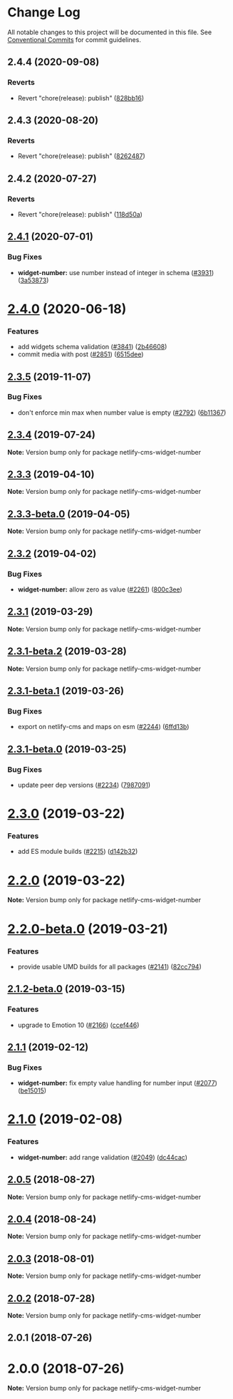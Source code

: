 # Change Log

All notable changes to this project will be documented in this file.
See [Conventional Commits](https://conventionalcommits.org) for commit guidelines.

## 2.4.4 (2020-09-08)


### Reverts

* Revert "chore(release): publish" ([828bb16](https://github.com/netlify/netlify-cms/tree/master/packages/netlify-cms-widget-number/commit/828bb16415b8c22a34caa19c50c38b24ffe9ceae))





## 2.4.3 (2020-08-20)


### Reverts

* Revert "chore(release): publish" ([8262487](https://github.com/netlify/netlify-cms/tree/master/packages/netlify-cms-widget-number/commit/82624879ccbcb16610090041db28f00714d924c8))





## 2.4.2 (2020-07-27)


### Reverts

* Revert "chore(release): publish" ([118d50a](https://github.com/netlify/netlify-cms/tree/master/packages/netlify-cms-widget-number/commit/118d50a7a70295f25073e564b5161aa2b9883056))





## [2.4.1](https://github.com/netlify/netlify-cms/tree/master/packages/netlify-cms-widget-number/compare/netlify-cms-widget-number@2.4.0...netlify-cms-widget-number@2.4.1) (2020-07-01)


### Bug Fixes

* **widget-number:** use number instead of integer in schema ([#3931](https://github.com/netlify/netlify-cms/tree/master/packages/netlify-cms-widget-number/issues/3931)) ([3a53873](https://github.com/netlify/netlify-cms/tree/master/packages/netlify-cms-widget-number/commit/3a5387346925cb7a579ef199c261d7c7de4a3423))





# [2.4.0](https://github.com/netlify/netlify-cms/tree/master/packages/netlify-cms-widget-number/compare/netlify-cms-widget-number@2.3.5...netlify-cms-widget-number@2.4.0) (2020-06-18)


### Features

* add widgets schema validation ([#3841](https://github.com/netlify/netlify-cms/tree/master/packages/netlify-cms-widget-number/issues/3841)) ([2b46608](https://github.com/netlify/netlify-cms/tree/master/packages/netlify-cms-widget-number/commit/2b46608f86d22c8ad34f75e396be7c34462d9e99))
* commit media with post ([#2851](https://github.com/netlify/netlify-cms/tree/master/packages/netlify-cms-widget-number/issues/2851)) ([6515dee](https://github.com/netlify/netlify-cms/tree/master/packages/netlify-cms-widget-number/commit/6515dee8715d8571ea19484a7dfab7cfd0cc40be))





## [2.3.5](https://github.com/netlify/netlify-cms/tree/master/packages/netlify-cms-widget-number/compare/netlify-cms-widget-number@2.3.4...netlify-cms-widget-number@2.3.5) (2019-11-07)


### Bug Fixes

* don't enforce min max when number value is empty ([#2792](https://github.com/netlify/netlify-cms/tree/master/packages/netlify-cms-widget-number/issues/2792)) ([6b11367](https://github.com/netlify/netlify-cms/tree/master/packages/netlify-cms-widget-number/commit/6b113673130389aba1ee00fd614501668fad7596))





## [2.3.4](https://github.com/netlify/netlify-cms/tree/master/packages/netlify-cms-widget-number/compare/netlify-cms-widget-number@2.3.3...netlify-cms-widget-number@2.3.4) (2019-07-24)

**Note:** Version bump only for package netlify-cms-widget-number





## [2.3.3](https://github.com/netlify/netlify-cms/tree/master/packages/netlify-cms-widget-number/compare/netlify-cms-widget-number@2.3.3-beta.0...netlify-cms-widget-number@2.3.3) (2019-04-10)

**Note:** Version bump only for package netlify-cms-widget-number





## [2.3.3-beta.0](https://github.com/netlify/netlify-cms/tree/master/packages/netlify-cms-widget-number/compare/netlify-cms-widget-number@2.3.2...netlify-cms-widget-number@2.3.3-beta.0) (2019-04-05)

**Note:** Version bump only for package netlify-cms-widget-number





## [2.3.2](https://github.com/netlify/netlify-cms/tree/master/packages/netlify-cms-widget-number/compare/netlify-cms-widget-number@2.3.1...netlify-cms-widget-number@2.3.2) (2019-04-02)


### Bug Fixes

* **widget-number:** allow zero as value ([#2261](https://github.com/netlify/netlify-cms/tree/master/packages/netlify-cms-widget-number/issues/2261)) ([800c3ee](https://github.com/netlify/netlify-cms/tree/master/packages/netlify-cms-widget-number/commit/800c3ee))





## [2.3.1](https://github.com/netlify/netlify-cms/tree/master/packages/netlify-cms-widget-number/compare/netlify-cms-widget-number@2.3.1-beta.2...netlify-cms-widget-number@2.3.1) (2019-03-29)

**Note:** Version bump only for package netlify-cms-widget-number





## [2.3.1-beta.2](https://github.com/netlify/netlify-cms/tree/master/packages/netlify-cms-widget-number/compare/netlify-cms-widget-number@2.3.1-beta.1...netlify-cms-widget-number@2.3.1-beta.2) (2019-03-28)

**Note:** Version bump only for package netlify-cms-widget-number





## [2.3.1-beta.1](https://github.com/netlify/netlify-cms/tree/master/packages/netlify-cms-widget-number/compare/netlify-cms-widget-number@2.3.1-beta.0...netlify-cms-widget-number@2.3.1-beta.1) (2019-03-26)


### Bug Fixes

* export on netlify-cms and maps on esm ([#2244](https://github.com/netlify/netlify-cms/tree/master/packages/netlify-cms-widget-number/issues/2244)) ([6ffd13b](https://github.com/netlify/netlify-cms/tree/master/packages/netlify-cms-widget-number/commit/6ffd13b))





## [2.3.1-beta.0](https://github.com/netlify/netlify-cms/tree/master/packages/netlify-cms-widget-number/compare/netlify-cms-widget-number@2.3.0...netlify-cms-widget-number@2.3.1-beta.0) (2019-03-25)


### Bug Fixes

* update peer dep versions ([#2234](https://github.com/netlify/netlify-cms/tree/master/packages/netlify-cms-widget-number/issues/2234)) ([7987091](https://github.com/netlify/netlify-cms/tree/master/packages/netlify-cms-widget-number/commit/7987091))





# [2.3.0](https://github.com/netlify/netlify-cms/tree/master/packages/netlify-cms-widget-number/compare/netlify-cms-widget-number@2.2.0...netlify-cms-widget-number@2.3.0) (2019-03-22)


### Features

* add ES module builds ([#2215](https://github.com/netlify/netlify-cms/tree/master/packages/netlify-cms-widget-number/issues/2215)) ([d142b32](https://github.com/netlify/netlify-cms/tree/master/packages/netlify-cms-widget-number/commit/d142b32))





# [2.2.0](https://github.com/netlify/netlify-cms/tree/master/packages/netlify-cms-widget-number/compare/netlify-cms-widget-number@2.2.0-beta.0...netlify-cms-widget-number@2.2.0) (2019-03-22)

**Note:** Version bump only for package netlify-cms-widget-number





# [2.2.0-beta.0](https://github.com/netlify/netlify-cms/tree/master/packages/netlify-cms-widget-number/compare/netlify-cms-widget-number@2.1.2-beta.0...netlify-cms-widget-number@2.2.0-beta.0) (2019-03-21)


### Features

* provide usable UMD builds for all packages ([#2141](https://github.com/netlify/netlify-cms/tree/master/packages/netlify-cms-widget-number/issues/2141)) ([82cc794](https://github.com/netlify/netlify-cms/tree/master/packages/netlify-cms-widget-number/commit/82cc794))





## [2.1.2-beta.0](https://github.com/netlify/netlify-cms/tree/master/packages/netlify-cms-widget-number/compare/netlify-cms-widget-number@2.1.1...netlify-cms-widget-number@2.1.2-beta.0) (2019-03-15)


### Features

* upgrade to Emotion 10 ([#2166](https://github.com/netlify/netlify-cms/tree/master/packages/netlify-cms-widget-number/issues/2166)) ([ccef446](https://github.com/netlify/netlify-cms/tree/master/packages/netlify-cms-widget-number/commit/ccef446))





## [2.1.1](https://github.com/netlify/netlify-cms/tree/master/packages/netlify-cms-widget-number/compare/netlify-cms-widget-number@2.1.0...netlify-cms-widget-number@2.1.1) (2019-02-12)


### Bug Fixes

* **widget-number:** fix empty value handling for number input ([#2077](https://github.com/netlify/netlify-cms/tree/master/packages/netlify-cms-widget-number/issues/2077)) ([be15015](https://github.com/netlify/netlify-cms/tree/master/packages/netlify-cms-widget-number/commit/be15015))





# [2.1.0](https://github.com/netlify/netlify-cms/tree/master/packages/netlify-cms-widget-number/compare/netlify-cms-widget-number@2.0.5...netlify-cms-widget-number@2.1.0) (2019-02-08)


### Features

* **widget-number:** add range validation ([#2049](https://github.com/netlify/netlify-cms/tree/master/packages/netlify-cms-widget-number/issues/2049)) ([dc44cac](https://github.com/netlify/netlify-cms/tree/master/packages/netlify-cms-widget-number/commit/dc44cac))





<a name="2.0.5"></a>
## [2.0.5](https://github.com/netlify/netlify-cms/tree/master/packages/netlify-cms-widget-number/compare/netlify-cms-widget-number@2.0.4...netlify-cms-widget-number@2.0.5) (2018-08-27)




**Note:** Version bump only for package netlify-cms-widget-number

<a name="2.0.4"></a>
## [2.0.4](https://github.com/netlify/netlify-cms/tree/master/packages/netlify-cms-widget-number/compare/netlify-cms-widget-number@2.0.3...netlify-cms-widget-number@2.0.4) (2018-08-24)




**Note:** Version bump only for package netlify-cms-widget-number

<a name="2.0.3"></a>
## [2.0.3](https://github.com/netlify/netlify-cms/tree/master/packages/netlify-cms-widget-number/compare/netlify-cms-widget-number@2.0.2...netlify-cms-widget-number@2.0.3) (2018-08-01)




**Note:** Version bump only for package netlify-cms-widget-number

<a name="2.0.2"></a>
## [2.0.2](https://github.com/netlify/netlify-cms/tree/master/packages/netlify-cms-widget-number/compare/netlify-cms-widget-number@2.0.1...netlify-cms-widget-number@2.0.2) (2018-07-28)




**Note:** Version bump only for package netlify-cms-widget-number

<a name="2.0.1"></a>
## 2.0.1 (2018-07-26)



<a name="2.0.0"></a>
# 2.0.0 (2018-07-26)




**Note:** Version bump only for package netlify-cms-widget-number
